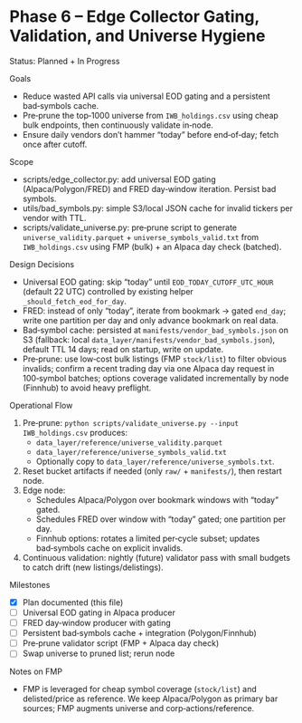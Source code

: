 # Phase 6 – Edge Collector Gating, Validation, and Universe Hygiene

Status: Planned + In Progress

Goals
- Reduce wasted API calls via universal EOD gating and a persistent bad‑symbols cache.
- Pre‑prune the top‑1000 universe from `IWB_holdings.csv` using cheap bulk endpoints, then continuously validate in‑node.
- Ensure daily vendors don’t hammer “today” before end‑of‑day; fetch once after cutoff.

Scope
- scripts/edge_collector.py: add universal EOD gating (Alpaca/Polygon/FRED) and FRED day‑window iteration. Persist bad symbols.
- utils/bad_symbols.py: simple S3/local JSON cache for invalid tickers per vendor with TTL.
- scripts/validate_universe.py: pre‑prune script to generate `universe_validity.parquet` + `universe_symbols_valid.txt` from `IWB_holdings.csv` using FMP (bulk) + an Alpaca day check (batched).

Design Decisions
- Universal EOD gating: skip “today” until `EOD_TODAY_CUTOFF_UTC_HOUR` (default 22 UTC) controlled by existing helper `_should_fetch_eod_for_day`.
- FRED: instead of only “today”, iterate from bookmark → gated `end_day`; write one partition per day and only advance bookmark on real data.
- Bad‑symbol cache: persisted at `manifests/vendor_bad_symbols.json` on S3 (fallback: local `data_layer/manifests/vendor_bad_symbols.json`), default TTL 14 days; read on startup, write on update.
- Pre‑prune: use low‑cost bulk listings (FMP `stock/list`) to filter obvious invalids; confirm a recent trading day via one Alpaca day request in 100‑symbol batches; options coverage validated incrementally by node (Finnhub) to avoid heavy preflight.

Operational Flow
1) Pre‑prune: `python scripts/validate_universe.py --input IWB_holdings.csv` produces:
   - `data_layer/reference/universe_validity.parquet`
   - `data_layer/reference/universe_symbols_valid.txt`
   - Optionally copy to `data_layer/reference/universe_symbols.txt`.
2) Reset bucket artifacts if needed (only `raw/` + `manifests/`), then restart node.
3) Edge node:
   - Schedules Alpaca/Polygon over bookmark windows with “today” gated.
   - Schedules FRED over window with “today” gated; one partition per day.
   - Finnhub options: rotates a limited per‑cycle subset; updates bad‑symbols cache on explicit invalids.
4) Continuous validation: nightly (future) validator pass with small budgets to catch drift (new listings/delistings).

Milestones
- [x] Plan documented (this file)
- [ ] Universal EOD gating in Alpaca producer
- [ ] FRED day‑window producer with gating
- [ ] Persistent bad‑symbols cache + integration (Polygon/Finnhub)
- [ ] Pre‑prune validator script (FMP + Alpaca day check)
- [ ] Swap universe to pruned list; rerun node

Notes on FMP
- FMP is leveraged for cheap symbol coverage (`stock/list`) and delisted/price as reference. We keep Alpaca/Polygon as primary bar sources; FMP augments universe and corp‑actions/reference.

